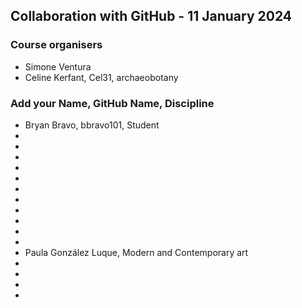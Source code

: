 ## Collaboration with GitHub - 11 January 2024

### Course organisers
* Simone Ventura
* Celine Kerfant, Cel31, archaeobotany

### Add your Name, GitHub Name, Discipline
* Bryan Bravo, bbravo101, Student
*
*
*
*
*
*
*
*
*
*
*
* Paula González Luque, Modern and Contemporary art
*
*
*
*
